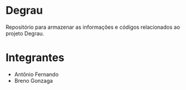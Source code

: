 # Degrau
Repositório para armazenar as informações e códigos relacionados ao projeto Degrau.


# Integrantes 

- Antônio Fernando
- Breno Gonzaga
